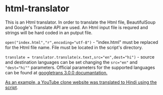 # html-translator
This is an Html translator. In order to translate the Html file, BeautifulSoup and Google's Translate API are used. An Html input file is requred and strings will be hard coded in an putput file. 

```open("index.html","r",encoding="utf-8")``` - "index.html" must be replaced for the Html file name. File must be located in the script's directory.

```translate = translator.translate(x.text,src="en",dest="hi")``` - source and destination languages can be set changing the ```src="en"``` and ```"dest="hi""``` parameters. Official parameters for the supported languages can be found at [googletrans 3.0.0 documantation.](https://py-googletrans.readthedocs.io/en/latest/)

[As an example, a YouTube clone website was translated to Hindi using the script](https://xeltyck.github.io/html-translator/). 
